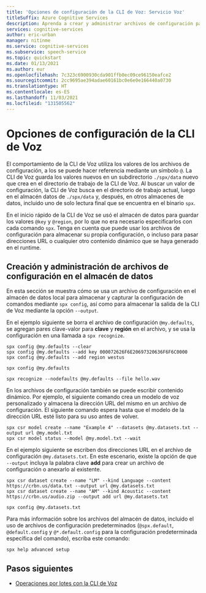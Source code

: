 ```yaml
---
title: 'Opciones de configuración de la CLI de Voz: Servicio Voz'
titleSuffix: Azure Cognitive Services
description: Aprenda a crear y administrar archivos de configuración para su uso con la CLI de Voz de Azure.
services: cognitive-services
author: eric-urban
manager: nitinme
ms.service: cognitive-services
ms.subservice: speech-service
ms.topic: quickstart
ms.date: 01/13/2021
ms.author: eur
ms.openlocfilehash: 7c323c6900930cda901ffb0ec09ce96150eafce2
ms.sourcegitcommit: 2cc9695ae394adae60161bc0e6e0e166440a0730
ms.translationtype: HT
ms.contentlocale: es-ES
ms.lasthandoff: 11/03/2021
ms.locfileid: "131505562"
---
```

# <a name="speech-cli-configuration-options"></a>Opciones de configuración de la CLI de Voz

El comportamiento de la CLI de Voz utiliza los valores de los archivos de configuración, a los se puede hacer referencia mediante un símbolo `@`. La CLI de Voz guarda los valores nuevos en un subdirectorio `./spx/data` nuevo que crea en el directorio de trabajo de la CLI de Voz. Al buscar un valor de configuración, la CLI de Voz busca en el directorio de trabajo actual, luego en el almacén datos de `./spx/data` y, después, en otros almacenes de datos, incluido uno de solo lectura final que se encuentra en el binario `spx`. 

En el inicio rápido de la CLI de Voz se usó el almacén de datos para guardar los valores `@key` y `@region`, por lo que no era necesario especificarlos con cada comando `spx`. Tenga en cuenta que puede usar los archivos de configuración para almacenar su propia configuración, o incluso para pasar direcciones URL o cualquier otro contenido dinámico que se haya generado en el runtime.

## <a name="create-and-manage-configuration-files-in-the-datastore"></a>Creación y administración de archivos de configuración en el almacén de datos

En esta sección se muestra cómo se usa un archivo de configuración en el almacén de datos local para almacenar y capturar la configuración de comandos mediante `spx config`, así como para almacenar la salida de la CLI de Voz mediante la opción `--output`.

En el ejemplo siguiente se borra el archivo de configuración `@my.defaults`, se agregan pares clave-valor para **clave** y **región** en el archivo, y se usa la configuración en una llamada a `spx recognize`.

```console
spx config @my.defaults --clear
spx config @my.defaults --add key 000072626F6E20697320636F6F6C0000
spx config @my.defaults --add region westus

spx config @my.defaults

spx recognize --nodefaults @my.defaults --file hello.wav
```

En los archivos de configuración también se puede escribir contenido dinámico. Por ejemplo, el siguiente comando crea un modelo de voz personalizado y almacena la dirección URL del mismo en un archivo de configuración. El siguiente comando espera hasta que el modelo de la dirección URL esté listo para su uso antes de volver.

```console
spx csr model create --name "Example 4" --datasets @my.datasets.txt --output url @my.model.txt
spx csr model status --model @my.model.txt --wait
```

En el ejemplo siguiente se escriben dos direcciones URL en el archivo de configuración `@my.datasets.txt`. En este escenario, existe la opción de que `--output` incluya la palabra clave **add** para crear un archivo de configuración o anexarlo al existente.


```console
spx csr dataset create --name "LM" --kind Language --content https://crbn.us/data.txt --output url @my.datasets.txt
spx csr dataset create --name "AM" --kind Acoustic --content https://crbn.us/audio.zip --output add url @my.datasets.txt

spx config @my.datasets.txt
```

Para más información sobre los archivos del almacén de datos, incluido el uso de archivos de configuración predeterminados (`@spx.default`, `@default.config` y `@*.default.config` para la configuración predeterminada específica del comando), escriba este comando:

```console
spx help advanced setup
```

## <a name="next-steps"></a>Pasos siguientes 

* [Operaciones por lotes con la CLI de Voz](./spx-batch-operations.md)

